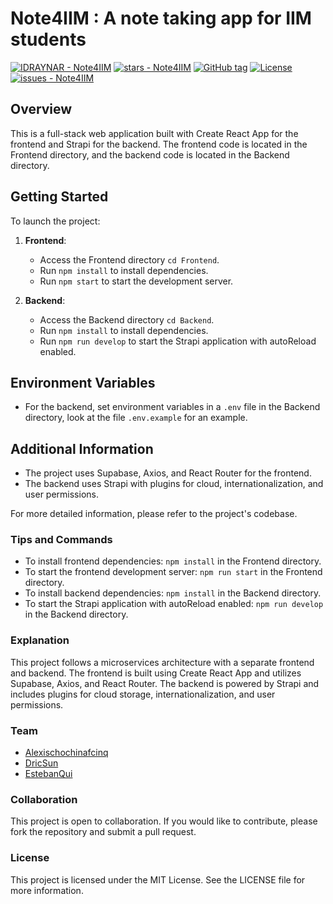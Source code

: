 # Note4IIM : A note taking app for IIM students

[![IDRAYNAR - Note4IIM](https://img.shields.io/static/v1?label=IDRAYNAR&message=Note4IIM&color=blue&logo=github)](https://github.com/IDRAYNAR/Note4IIM "Go to GitHub repo")
[![stars - Note4IIM](https://img.shields.io/github/stars/IDRAYNAR/Note4IIM?style=social)](https://github.com/IDRAYNAR/Note4IIM)
[![GitHub tag](https://img.shields.io/github/tag/IDRAYNAR/Note4IIM?include_prereleases=&sort=semver&color=blue)](https://github.com/IDRAYNAR/Note4IIM/releases/)
[![License](https://img.shields.io/badge/License-MIT-blue)](#license)
[![issues - Note4IIM](https://img.shields.io/github/issues/IDRAYNAR/Note4IIM)](https://github.com/IDRAYNAR/Note4IIM/issues)

## Overview
This is a full-stack web application built with Create React App for the frontend and Strapi for the backend. The frontend code is located in the Frontend directory, and the backend code is located in the Backend directory.

## Getting Started
To launch the project:
1. **Frontend**:
   - Access the Frontend directory `cd Frontend`.
   - Run `npm install` to install dependencies.
   - Run `npm start` to start the development server.

2. **Backend**:
   - Access the Backend directory `cd Backend`.
   - Run `npm install` to install dependencies.
   - Run `npm run develop` to start the Strapi application with autoReload enabled.

## Environment Variables
- For the backend, set environment variables in a `.env` file in the Backend directory, look at the file `.env.example` for an example.

## Additional Information
- The project uses Supabase, Axios, and React Router for the frontend.
- The backend uses Strapi with plugins for cloud, internationalization, and user permissions.

For more detailed information, please refer to the project's codebase.

### Tips and Commands
- To install frontend dependencies: `npm install` in the Frontend directory.
- To start the frontend development server: `npm run start` in the Frontend directory.
- To install backend dependencies: `npm install` in the Backend directory.
- To start the Strapi application with autoReload enabled: `npm run develop` in the Backend directory.

### Explanation
This project follows a microservices architecture with a separate frontend and backend. The frontend is built using Create React App and utilizes Supabase, Axios, and React Router. The backend is powered by Strapi and includes plugins for cloud storage, internationalization, and user permissions.

### Team
- [Alexischochinafcinq](https://github.com/alexischochinafcinq)
- [DricSun](https://github.com/DricSun)
- [EstebanQui](https://github.com/EstebanQui)

### Collaboration
This project is open to collaboration. If you would like to contribute, please fork the repository and submit a pull request.

### License
This project is licensed under the MIT License. See the LICENSE file for more information.